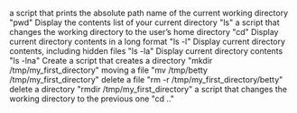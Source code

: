  a script that prints the absolute path name of the current working directory "pwd"
 Display the contents list of your current directory "ls"
 a script that changes the working directory to the user’s home directory "cd"
 Display current directory contents in a long format "ls -l"
 Display current directory contents, including hidden files "ls -la"
 Display current directory contents "ls -lna"
 Create a script that creates a directory "mkdir /tmp/my_first_directory"
 moving a file "mv /tmp/betty /tmp/my_first_directory"
 delete a file "rm -r /tmp/my_first_directory/betty"
 delete a directory "rmdir /tmp/my_first_directory"
 a script that changes the working directory to the previous one "cd .."
 
  
 
 


 